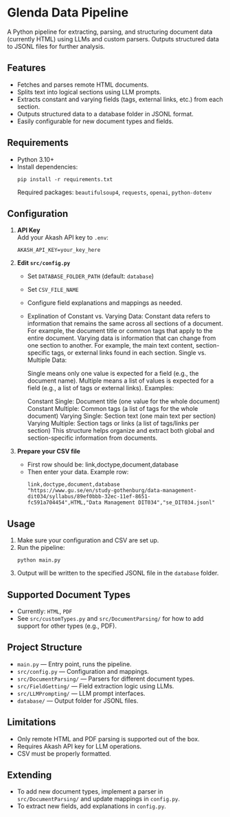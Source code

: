 # Glenda Data Pipeline

A Python pipeline for extracting, parsing, and structuring document data (currently HTML) using LLMs and custom parsers. Outputs structured data to JSONL files for further analysis.

## Features

- Fetches and parses remote HTML documents.
- Splits text into logical sections using LLM prompts.
- Extracts constant and varying fields (tags, external links, etc.) from each section.
- Outputs structured data to a database folder in JSONL format.
- Easily configurable for new document types and fields.

## Requirements

- Python 3.10+
- Install dependencies:
  ```
  pip install -r requirements.txt
  ```
  Required packages: `beautifulsoup4`, `requests`, `openai`, `python-dotenv`

## Configuration

1. **API Key**  
    Add your Akash API key to `.env`:
    ```
    AKASH_API_KEY=your_key_here
    ```

2. **Edit `src/config.py`**  
    - Set `DATABASE_FOLDER_PATH` (default: `database`)
    - Set `CSV_FILE_NAME`
    - Configure field explanations and mappings as needed.
    - Explination of Constant vs. Varying Data:
        Constant data refers to information that remains the same across all sections of a document. For example, the document title or common tags that apply to the entire document.
        Varying data is information that can change from one section to another. For example, the main text content, section-specific tags, or external links found in each section.
        Single vs. Multiple Data:

        Single means only one value is expected for a field (e.g., the document name).
        Multiple means a list of values is expected for a field (e.g., a list of tags or external links).
        Examples:

        Constant Single: Document title (one value for the whole document)
        Constant Multiple: Common tags (a list of tags for the whole document)
        Varying Single: Section text (one main text per section)
        Varying Multiple: Section tags or links (a list of tags/links per section)
        This structure helps organize and extract both global and section-specific information from documents.

3. **Prepare your CSV file**  
    - First row should be:  link,doctype,document,database
    - Then enter your data. Example row:
      ```
      link,doctype,document,database
      "https://www.gu.se/en/study-gothenburg/data-management-dit034/syllabus/89ef0bbb-32ec-11ef-8651-fc591a704454",HTML,"Data Management DIT034","se_DIT034.jsonl"
      ```

## Usage

1. Make sure your configuration and CSV are set up.
2. Run the pipeline:
    ```
    python main.py
    ```
3. Output will be written to the specified JSONL file in the `database` folder.

## Supported Document Types

- Currently: `HTML`, `PDF`
- See `src/customTypes.py` and `src/DocumentParsing/` for how to add support for other types (e.g., PDF).

## Project Structure

- `main.py` — Entry point, runs the pipeline.
- `src/config.py` — Configuration and mappings.
- `src/DocumentParsing/` — Parsers for different document types.
- `src/FieldGetting/` — Field extraction logic using LLMs.
- `src/LLMPrompting/` — LLM prompt interfaces.
- `database/` — Output folder for JSONL files.

## Limitations

- Only remote HTML and PDF parsing is supported out of the box.
- Requires Akash API key for LLM operations.
- CSV must be properly formatted.

## Extending

- To add new document types, implement a parser in `src/DocumentParsing/` and update mappings in `config.py`.
- To extract new fields, add explanations in `config.py`.




